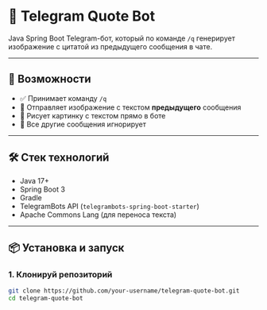 # 🤖 Telegram Quote Bot

Java Spring Boot Telegram-бот, который по команде `/q` генерирует изображение с цитатой из предыдущего сообщения в чате.

---

## 🚀 Возможности

- ✅ Принимает команду `/q`
- 📝 Отправляет изображение с текстом **предыдущего** сообщения
- 🎨 Рисует картинку с текстом прямо в боте
- 📵 Все другие сообщения игнорирует

---

## 🛠️ Стек технологий

- Java 17+
- Spring Boot 3
- Gradle
- TelegramBots API (`telegrambots-spring-boot-starter`)
- Apache Commons Lang (для переноса текста)

---

## 📦 Установка и запуск

### 1. Клонируй репозиторий

```bash
git clone https://github.com/your-username/telegram-quote-bot.git
cd telegram-quote-bot
